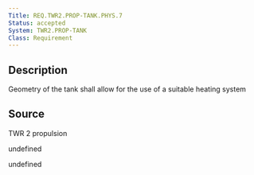 ```yaml
---
Title: REQ.TWR2.PROP-TANK.PHYS.7
Status: accepted
System: TWR2.PROP-TANK
Class: Requirement
---
```


## Description

Geometry of the tank shall allow for the use of a suitable heating system

## Source

TWR 2 propulsion


undefined

undefined